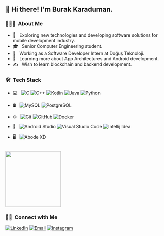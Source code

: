 <h2> 👋 Hi there! I'm Burak Karaduman.</h2>

<h3> 👨🏻‍💻 &nbsp;About Me </h3>

- 🤔 &nbsp; Exploring new technologies and developing software solutions for mobile development industry.
- 🎓 &nbsp; Senior Computer Engineering student.
- 💼 &nbsp; Working as a Software Developer Intern at Doğuş Teknoloji.
- 🌱 &nbsp; Learning more about App Architectures and Android development.
- ✍️ &nbsp; Wish to learn blockchain and backend development.

<h3> 🛠 &nbsp;Tech Stack</h3>

- 💻 &nbsp;
  ![C](https://img.shields.io/badge/C-00599C?style=flat&logo=c&logoColor=white)
  ![C++](https://img.shields.io/badge/C%2B%2B-00599C?style=flat&logo=c%2B%2B&logoColor=white)
  ![Kotlin](https://img.shields.io/badge/-Kotlin-white?style=flat&logo=Kotlin&logoColor=#7F52FF)
  ![Java](https://img.shields.io/badge/Java-ED8B00?style=flat&logo=java&logoColor=white)
  ![Python](https://img.shields.io/badge/Python-3776AB?style=flat&logo=python&logoColor=white)
  
- 🛢 &nbsp;
  ![MySQL](https://img.shields.io/badge/-MySQL-00758f?style=flat&logo=mysql&logoColor=f29111)
  ![PostgreSQL](https://img.shields.io/badge/PostgreSQL-316192?style=flat&logo=postgresql&logoColor=white)
- ⚙️ &nbsp;
  ![Git](https://img.shields.io/badge/-Git-333333?style=flat&logo=git)
  ![GitHub](https://img.shields.io/badge/-GitHub-333333?style=flat&logo=github)
  ![Docker](https://img.shields.io/badge/-Docker-333333?style=flat&logo=docker)
- 🔧 &nbsp;
  ![Android Studio](https://img.shields.io/badge/Android_Studio-3DDC84?style=flat&logo=android-studio&logoColor=white)
  ![Visual Studio Code](https://img.shields.io/badge/Visual_Studio_Code-0078D4?style=flat&logo=visual%20studio%20code&logoColor=white)
  ![Intellij Idea](https://img.shields.io/badge/IntelliJ_IDEA-000000.svg?style=flat&logo=intellij-idea&logoColor=white)
- 🖥 &nbsp;
  ![Abode XD](https://img.shields.io/badge/Adobe%20XD-470137?style=flat&logo=Adobe%20XD&logoColor=#FF61F6)

<br/>

<a>
  <img height="175em" src="https://github-readme-stats.vercel.app/api?username=burkido&theme=merko&show_icons=true" />
</a>

<br/>

<h3> 🤝🏻 &nbsp;Connect with Me </h3>

<p align="center">

  <a href="https://www.linkedin.com/in/burak-karaduman-25a90717b/"><img alt="LinkedIn" src="https://img.shields.io/badge/LinkedIn-Burak%20Karaduman%20-             blue?style=flat-square&logo=linkedin"></a>
  <a href="karadumanburak000@gmail.com"><img alt="Email" src="https://img.shields.io/badge/Email-karadumanburak000@gmail.com-blue?style=flat-square&               logo=gmail"></a>
  <a href="https://www.instagram.com/bburkido/"><img alt="Instagram" src="https://img.shields.io/badge/Instagram-bburkido-blue?style=flat-square&                   logo=instagram"></a>
</p>
